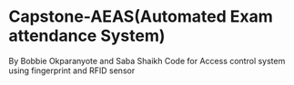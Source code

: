 # Capstone-AEAS(Automated Exam attendance System)
By Bobbie Okparanyote and Saba Shaikh
Code for Access control system using fingerprint and RFID sensor
